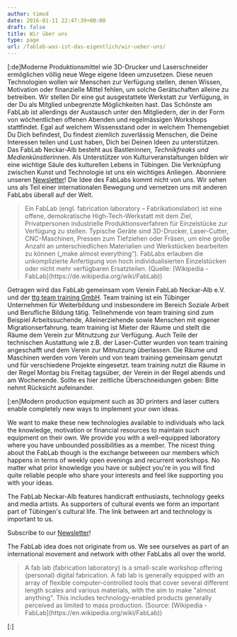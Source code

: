 ```yaml
---
author: timod
date: 2016-01-11 22:47:39+00:00
draft: false
title: Wir über uns
type: page
url: /fablab-was-ist-das-eigentlich/wir-ueber-uns/
---
```


[:de]Moderne Produktionsmittel wie 3D-Drucker und Laserschneider ermöglichen völlig neue Wege eigene Ideen umzusetzen.
Diese neuen Technologien wollen wir Menschen zur Verfügung stellen, denen Wissen, Motivation oder finanzielle Mittel fehlen, um solche Gerätschaften alleine zu betreiben. Wir stellen Dir eine gut ausgestattete Werkstatt zur Verfügung, in der Du als Mitglied unbegrenzte Möglichkeiten hast. Das Schönste am FabLab ist allerdings der Austausch unter den Mitgliedern, der in der Form von wöchentlichen offenen Abenden und regelmässigen Workshops stattfindet. Egal auf welchem Wissensstand oder in welchem Themengebiet Du Dich befindest, Du findest ziemlich zuverlässig Menschen, die Deine Interessen teilen und Lust haben, Dich bei Deinen Ideen zu unterstützen.
Das FabLab Neckar-Alb besteht aus Bastler*innen, Technikfreaks und Medienkünstler*innen. Als Unterstützer von Kulturveranstaltungen bilden wir eine wichtige Säule des kulturellen Lebens in Tübingen. Die Verknüpfung zwischen Kunst und Technologie ist uns ein wichtiges Anliegen.
Abonniere unseren [Newsletter](https://lists.fablab-neckar-alb.org/listinfo/fablab-newsletter)!
Die Idee des FabLabs kommt nicht von uns. Wir sehen uns als Teil einer internationalen Bewegung und vernetzen uns mit anderen FabLabs überall auf der Welt.




<blockquote>Ein FabLab (engl. fabrication laboratory – Fabrikationslabor) ist eine offene, demokratische High-Tech-Werkstatt mit dem Ziel, Privatpersonen industrielle Produktionsverfahren für Einzelstücke zur Verfügung zu stellen. Typische Geräte sind 3D-Drucker, Laser-Cutter, CNC-Maschinen, Pressen zum Tiefziehen oder Fräsen, um eine große Anzahl an unterschiedlichen Materialien und Werkstücken bearbeiten zu können („make almost everything“). FabLabs erlauben die unkomplizierte Anfertigung von hoch individualisierten Einzelstücken oder nicht mehr verfügbaren Ersatzteilen.
(Quelle: [Wikipedia - FabLab](https://de.wikipedia.org/wiki/FabLab))

</blockquote>


Getragen wird das FabLab gemeinsam vom Verein FabLab Neckar-Alb e.V. und der [ttg team training GmbH](http://www.team-training.de). Team training ist ein Tübinger Unternehmen für Weiterbildung und insbesondere im Bereich Soziale Arbeit und Berufliche Bildung tätig. Teilnehmende von team training sind zum Beispiel Arbeitssuchende, Alleinerziehende sowie Menschen mit eigener Migrationserfahrung. team training ist Mieter der Räume und stellt die Räume dem Verein zur Mitnutzung zur Verfügung. Auch Teile der technischen Austattung wie z.B. der Laser-Cutter wurden von team training angeschafft und dem Verein zur Mitnutzung überlassen. Die Räume und Maschinen werden vom Verein und von team training gemeinsam genutzt und für verschiedene Projekte eingesetzt. team training nutzt die Räume in der Regel Montag bis Freitag tagsüber, der Verein in der Regel abends und am Wochenende. Sollte es hier zeitliche Überschneidungen geben: Bitte nehmt Rücksicht aufeinander.

[:en]Modern production equipment such as 3D printers and laser cutters enable completely new ways to implement your own ideas.

We want to make these new technologies available to individuals who lack the knowledge, motivation or financial resources to maintain such equipment on their own. We provide you with a well-equipped laboratory where you have unbounded possibilities as a member. The nicest thing about the FabLab though is the exchange betweeen our members which happens in terms of weekly open evenings and recurrent workshops. No matter what prior knowledge you have or subject you're in you will find quite reliable people who share your interests and feel like supporting you with your ideas.

The FabLab Neckar-Alb features handicraft enthusiasts, technology geeks and media artists. As supporters of cultural events we form an important part of Tübingen's cultural life. The link between art and technology is important to us.

Subscribe to our [Newsletter](https://lists.fablab-neckar-alb.org/listinfo/fablab-newsletter)!

The FabLab idea does not originate from us. We see ourselves as part of an international movement and network with other FabLabs all over the world.


<blockquote>A fab lab (fabrication laboratory) is a small-scale workshop offering (personal) digital fabrication.
A fab lab is generally equipped with an array of flexible computer-controlled tools that cover several different length scales and various materials, with the aim to make "almost anything".
This includes technology-enabled products generally perceived as limited to mass production.
(Source: [Wikipedia - FabLab](https://en.wikipedia.org/wiki/FabLab))</blockquote>

[:]
